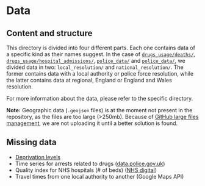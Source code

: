 # Data

## Content and structure

This directory is divided into four different parts. Each one contains data of a specific kind as their names suggest. In the case of [`drugs_usage/deaths/`](https://github.com/LeonardoCastro/BritishDrugDynamics/blob/master/data/drugs_usage/deaths), [`drugs_usage/hospital_admissions/`](https://github.com/LeonardoCastro/BritishDrugDynamics/blob/master/data/drugs_usage/hospital_admissions), [`police_data/`](https://github.com/LeonardoCastro/BritishDrugDynamics/blob/master/data/police_data/seizures) and [`police_data/`](https://github.com/LeonardoCastro/BritishDrugDynamics/blob/master/data/police_data/workforce), we divided data in two: `local_resolution/` and `national_resolution/`. The former contains data with a local authority or police force resolution, while the latter contains data at regional, England or England and Wales resolution.

For more information about the data, please refer to the specific directory.

**Note:** Geographic data (`.geojson` files) is at the moment not present in the repository, as the files are too large (>250mb). Because of [GitHub large files management](https://help.github.com/en/github/managing-large-files/working-with-large-files), we are not uploading it until a better solution is found.

## Missing data

- [Deprivation levels](https://github.com/LeonardoCastro/BritishDrugDynamics/blob/master/data/deprivation.md)
- Time series for arrests related to drugs ([data.police.gov.uk](https://data.police.uk/))
- Quality index for NHS hospitals (# of beds) ([NHS digital](https://digital.nhs.uk/data-and-information/publications/statistical/statistics-on-drug-misuse))
- Travel times from one local authority to another (Google Maps API)
